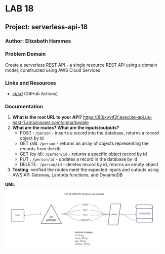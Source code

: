# LAB 18

## Project: serverless-api-18

### Author: Elizabeth Hammes

### Problem Domain  

Create a serverless REST API - a single resource REST API using a domain model, constructed using AWS Cloud Services

### Links and Resources

- [ci/cd](https://github.com/ehammes/serverless-api-18/actions) (GitHub Actions)

### Documentation

1. **What is the root URL to your API?** https://80jxvvtf2f.execute-api.us-east-1.amazonaws.com/alpha/people
2. **What are the routes? What are the inputs/outputs?**
    - POST : `/person` - inserts a record into the database, returns a record object by id
    - GET (all): `/person` - returns an array of objects representing the records from the db
    - GET (by id): `/person/id` - returns a specific object record by id
    - PUT : `/person/id` - updates a record in the database by id
    - DELETE : `/person/id` - deletes record by id, returns an empty object
3. **Testing**: verified the routes meet the expected inputs and outputs using AWS API Gateway, Lambda functions, and DynamoDB

**UML**
![UML_18](/public/img/uml_Lab18.png)

